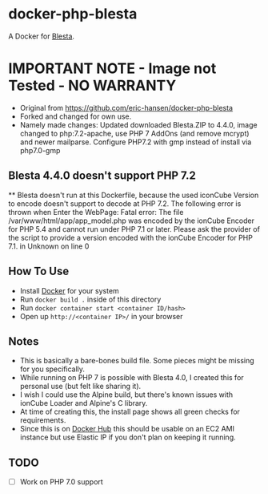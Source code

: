 # docker-php-blesta

A Docker for [Blesta](https://www.blesta.com).

# IMPORTANT NOTE - Image not Tested - NO WARRANTY
* Original from https://github.com/eric-hansen/docker-php-blesta
* Forked and changed for own use.
* Namely made changes: Updated downloaded Blesta.ZIP to 4.4.0, image changed to php:7.2-apache, use PHP 7 AddOns (and remove mcrypt) and newer mailparse. Configure PHP7.2 with gmp instead of install via php7.0-gmp

## Blesta 4.4.0 doesn't support PHP 7.2
** Blesta doesn't run at this Dockerfile, because the used iconCube Version to encode doesn't support to decode at PHP 7.2. The following error is thrown when Enter the WebPage:
Fatal error: The file /var/www/html/app/app_model.php was encoded by the ionCube Encoder for PHP 5.4 and cannot run under PHP 7.1 or later. Please ask the provider of the script to provide a version encoded with the ionCube Encoder for PHP 7.1. in Unknown on line 0

## How To Use

* Install [Docker](https://www.docker.com) for your system
* Run `docker build .` inside of this directory
* Run `docker container start <container ID/hash>`
* Open up `http://<container IP>/` in your browser

## Notes

* This is basically a bare-bones build file.  Some pieces might be missing for you specifically.
* While running on PHP 7 is possible with Blesta 4.0, I created this for personal use (but felt like sharing it).
* I wish I could use the Alpine build, but there's known issues with ionCube Loader and Alpine's C library.
* At time of creating this, the install page shows all green checks for requirements.
* Since this is on [Docker Hub](https://hub.docker.com/r/velaware/docker-php-blesta/) this should be usable on an EC2 AMI instance but use Elastic IP if you don't plan on keeping it running.

## TODO

- [ ] Work on PHP 7.0 support
